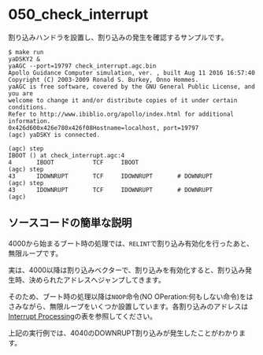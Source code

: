 # 050_check_interrupt #
割り込みハンドラを設置し、割り込みの発生を確認するサンプルです。

```
$ make run
yaDSKY2 &
yaAGC --port=19797 check_interrupt.agc.bin
Apollo Guidance Computer simulation, ver. , built Aug 11 2016 16:57:40
Copyright (C) 2003-2009 Ronald S. Burkey, Onno Hommes.
yaAGC is free software, covered by the GNU General Public License, and you are
welcome to change it and/or distribute copies of it under certain conditions.
Refer to http://www.ibiblio.org/apollo/index.html for additional information.
0x426d600x426e780x426f08Hostname=localhost, port=19797
(agc) yaDSKY is connected.

(agc) step
IBOOT () at check_interrupt.agc:4
4       IBOOT           TCF     IBOOT
(agc) step
43      IDOWNRUPT       TCF     IDOWNRUPT       # DOWNRUPT
(agc) step
43      IDOWNRUPT       TCF     IDOWNRUPT       # DOWNRUPT
(agc)
```

## ソースコードの簡単な説明 ##

4000から始まるブート時の処理では、`RELINT`で割り込み有効化を行ったあと、無限ループです。

実は、4000以降は割り込みベクターで、割り込みを有効化すると、割り込み発生時、決められたアドレスへジャンプしてきます。

そのため、ブート時の処理以降は`NOOP`命令(NO OPeration:何もしない命令)をはさみながら、無限ループをいくつか設置しています。各割り込みのアドレスは[Interrupt Processing](http://www.ibiblio.org/apollo/assembly_language_manual.html#Interrupt_Processing)の表を参照してください。

上記の実行例では、4040のDOWNRUPT割り込みが発生したことがわかります。
